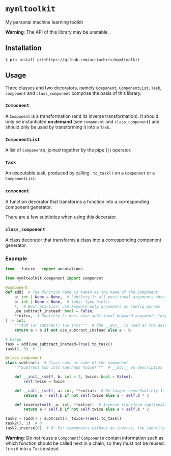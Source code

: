 # `mymltoolkit`

My personal machine learning toolkit

**Warning**: The API of this library may be unstable.

## Installation

```console
$ pip install git+https://github.com/acciochris/mymltoolkit
```

## Usage

Three classes and two decorators, namely `Component`, `ComponentList`, `Task`, `component` and
`class_component` comprise the basis of this library.

### `Component`

A `Component` is a transformation (and its inverse transformation). It should only be instantiated
**on demand** (see `component` and `class_component`) and should only be used by transforming it
into a `Task`.

### `ComponentList`

A list of `Component`s, joined together by the pipe (`|`) operator.

### `Task`

An executable task, produced by calling `.to_task()` on a `Component` or a `ComponentList`.

### `component`

A function decorator that transforms a function into a corresponding component generator.

There are a few subtleties when using this decorator.

### `class_component`

A class decorator that transforms a class into a corresponding component generator.

### Example

```python
from __future__ import annotations

from mymltoolkit.component import component

@component
def add(  # The function name is taken as the name of the component
    a: int | None = None,  # Subtlety 1: all positional arguments should have default values
    b: int | None = None,  # (why: type hints)
    *,  # Best practice: use keyword-only arguments as config params
    use_subtract_instead: bool = False,
    **extra,  # Subtlety 2: must have additional keyword arguments (why: indent and _level (see below))
) -> int:
    """Add (or subtract) two ints"""  # The __doc__ is used as the description of the component
    return a + b if not use_subtract_instead else a - b

# Usage
task = add(use_subtract_instead=True).to_task()
task(2, 3)  # -1

@class_component
class subtract:  # Class name as name of the component
    """Subtract two ints (perhaps twice)"""  # __doc__ as description

    def __init__(self, b: int = 2, twice: bool = False):
        self.twice = twice

    def __call__(self, a: int, **extra):  # No longer need Subtlety 1, but Subtlety 2 still holds
        return a - self.b if not self.twice else a - self.b * 2

    def inverse(self, a: int, **extra):  # Inverse transform (optional)
        return a + self.b if not self.twice else a + self.b * 2

task2 = (add() | subtract(3, twice=True)).to_task()
task2(3, 3)  # 0
task2.inverse(0)  # 6! For components without an inverse, the identity function is used
```

**Warning**: Do not reuse a `Component`! `Component`s contain information such as which function
should be called next in a chain, so they must not be reused. Turn it into a `Task` instead.
